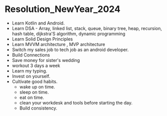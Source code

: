# Resolution_NewYear_2024

+ Learn Kotlin and Android.
+ Learn DSA - Array, linked list, stack, queue, binary tree, heap, recursion, hash table, dijkstra'S algorithm, dynamic programming
+ Learn Solid Design Principles
+ Learn MVVM architecture , MVP architecture
+ Switch my sales job to tech job as an android developer.
+ Build Connections
+ Save money for sister's wedding
+ workout 3 days a week
+ Learn my typing.
+ Invest on yourself.
+ Cultivate good habits.
     - wake up on time.
     - sleep on time.
     - eat on time.
     - clean your workdesk and tools before starting the day.
     - Build consistency.
  
